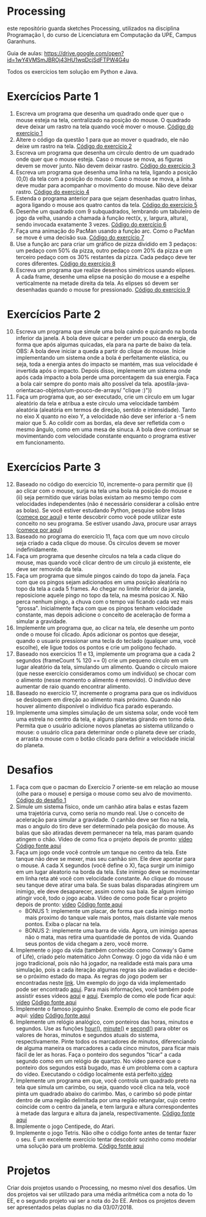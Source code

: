 # Processing

este repositório guarda sketches Processing, utilizados na disciplina Programação I, do curso de Licenciatura em Computação da UPE, Campus Garanhuns.

Guia de aulas: https://drive.google.com/open?id=1wY4VMSmJBROj43HU1wqDcjSdFTPW4G4u

Todos os exercícios tem solução em Python e Java.



# Exercícios Parte 1

1.	Escreva um programa que desenha um quadrado onde quer que o mouse esteja na tela, centralizado na posição do mouse. O quadrado deve deixar um rastro na tela quando você mover o mouse. [Código do exercício 1](https://github.com/emanoelbarreiros/aulasprocessing/tree/master/sketches/exercicio1 "clique :)")
2.	Altere o código da questão 1 para que ao mover o quadrado, ele não deixe um rastro na tela. [Código do exercício 2](https://github.com/emanoelbarreiros/aulasprocessing/tree/master/sketches/exercicio2 "clique :)")
3.	Escreva um programa que desenha um círculo dentro de um quadrado onde quer que o mouse esteja. Caso o mouse se mova, as figuras devem se mover junto. Não devem deixar rastro. [Código do exercício 3](https://github.com/emanoelbarreiros/aulasprocessing/tree/master/sketches/exercicio3 "clique :)")
4.	Escreva um programa que desenha uma linha na tela, ligando a posição (0,0) da tela com a posição do mouse. Caso o mouse se mova, a linha deve mudar para acompanhar o movimento do mouse. Não deve deixar rastro. [Código do exercício 4](https://github.com/emanoelbarreiros/aulasprocessing/tree/master/sketches/exercicio4 "clique :)")
5.	Estenda o programa anterior para que sejam desenhadas quatro linhas, agora ligando o mouse aos quatro cantos da tela. [Código do exercício 5](https://github.com/emanoelbarreiros/aulasprocessing/tree/master/sketches/exercicio5 "clique :)")
6.	Desenhe um quadrado com 9 subquadrados, lembrando um tabuleiro de jogo da velha, usando a chamada à função rect(x, y, largura, altura), sendo invocada exatamente 3 vezes. [Código do exercício 6](https://github.com/emanoelbarreiros/aulasprocessing/tree/master/sketches/exercicio6 "clique :)")
7.	Faça uma animação do PacMan usando a função arc. Como o PacMan se move é uma decisão sua. [Código do exercício 7](https://github.com/emanoelbarreiros/aulasprocessing/tree/master/sketches/exercicio7 "clique :)")
8.	Use a função arc para criar um gráfico de pizza dividido em 3 pedaços: um pedaço com 50% da pizza, outro pedaço com 20% da pizza e um terceiro pedaço com os 30% restantes da pizza. Cada pedaço deve ter cores diferentes. [Código do exercício 8](https://github.com/emanoelbarreiros/aulasprocessing/tree/master/sketches/exercicio8 "clique :)")
9.	Escreva um programa que realize desenhos simétricos usando elipses. A cada frame, desenhe uma elipse na posição do mouse e a espelhe verticalmente na metade direita da tela. As elipses só devem ser desenhadas quando o mouse for pressionado. [Código do exercício 9](https://github.com/emanoelbarreiros/aulasprocessing/tree/master/sketches/exercicio9 "clique :)")

# Exercícios Parte 2

10. Escreva um programa que simule uma bola caindo e quicando na borda inferior da janela. A bola deve quicar e perder um pouco da energia, de forma que após algumas quicadas, ela para na parte de baixo da tela. OBS: A bola deve iniciar a queda a partir do clique do mouse. Inicie implementando um sistema onde a bola é perfeitamente elástica, ou seja, toda a energia antes do impacto se mantém, mas sua velocidade é invertida após o impacto. Depois disso, implemente um sistema onde após cada impacto a bola perde uma porcentagem da sua energia. Faça a bola cair sempre do ponto mais alto possível da tela.
apostila-java-orientacao-objetos/um-pouco-de-arrays/ "clique :)")) 
11. Faça um programa que, ao ser executado, crie um círculo em um lugar aleatório da tela e atribua a este círculo uma velocidade também aleatória (aleatória em termos de direção, sentido e intensidade). Tanto no eixo X quanto no eixo Y, a velocidade não deve ser inferior a -5 nem maior que 5. Ao colidir com as bordas, ela deve ser refletida com o mesmo ângulo, como em uma mesa de sinuca. A bola deve continuar se movimentando com velocidade constante enquanto o programa estiver em funcionamento.


# Exercícios Parte 3

12. Baseado no código do exercício 10, incremente-o para permitir que (i) ao clicar com o mouse, surja na tela uma bola na posição do mouse e (ii) seja permitido que várias bolas existam ao mesmo tempo com velocidades independentes (não é necessário considerar a colisão entre as bolas). Se você estiver estudando Python, pesquise sobre listas ([comece por aqui](http://turing.com.br/pydoc/2.7/tutorial/datastructures.html "clique :)")) e tente descobrir como você pode utilizar este conceito no seu programa. Se estiver usando Java, procure usar arrays ([comece por aqui](https://www.caelum.com.br/ "clique :)"))
13. Baseado no programa do exercício 11, faça com que um novo círculo seja criado a cada clique do mouse. Os círculos devem se mover indefinidamente.
14. Faça um programa que desenhe círculos na tela a cada clique do mouse, mas quando você clicar dentro de um círculo já existente, ele deve ser removido da tela.
15. Faça um programa que simule pingos caindo do topo da janela. Faça com que os pingos sejam adicionados em uma posição aleatória no topo da tela a cada 5 frames. Ao chegar no limite inferior da janela, reposicione aquele pingo no topo da tela, na mesma posicao X. Não perca nenhum pingo, a chuva com o tempo vai ficando cada vez mais "grossa". Inicialmente faça com que os pingos tenham velocidade constante, mas depois adicione o conceito de aceleração de forma a simular a gravidade.
16. Implemente um programa que, ao clicar na tela, ele desenhe um ponto onde o mouse foi clicado. Após adicionar os pontos que desejar, quando o usuario pressionar uma tecla do teclado (qualquer uma, você escolhe), ele ligue todos os pontos e crie um polígono fechado.
17. Baseado nos exercícios 11 e 13, implemente um programa que a cada 2 segundos (frameCount % 120 == 0) crie um pequeno círculo em um lugar aleatório da tela, simulando um alimento. Quando o círculo maiore (que nesse exercício consideramos como um indivíduo) se chocar com o alimento (nesse momento o alimento é removido). O indivíduo deve aumentar de raio quando encontrar alimento.
18. Baseado no exercício 17, incremente o programa para que os indivíduos se desloquem em direção ao alimento mais próximo. Quando não houver alimento disponível o indivíduo fica parado esperando.
19. Implemente uma simples simulação de um sistema solar, onde você tem uma estrela no centro da tela, e alguns planetas girando em torno dela. Permita que o usuário adicione novos planetas ao sistema utilizando o mouse: o usuário clica para determinar onde o planeta deve ser criado, e arrasta o mouse com o botão clicado para definir a velocidade inicial do planeta.

# Desafios
1. Faça com que o pacman do Exercício 7 oriente-se em relação ao mouse (olhe para o mouse) e persiga o mouse como seu alvo de movimento. [Código do desafio 1](https://github.com/emanoelbarreiros/aulasprocessing/tree/master/sketches/desafio1 "clique :)")
2. Simule um sistema físico, onde um canhão atira balas e estas fazem uma trajetória curva, como seria no mundo real. Use o conceito de aceleração para simular a gravidade. O canhão deve ser fixo na tela, mas o angulo do tiro deve ser determinado pela posição do mouse. As balas que são atiradas devem permanecer na tela, mas param quando atingem o chão. Vídeo de como fica o projeto depois de pronto: [vídeo](https://youtu.be/XDVuFWP95_Q) [Código fonte aqui](https://github.com/emanoelbarreiros/aulasprocessing/tree/master/sketches/desafio2)
3. Faça um jogo onde você controle um tanque no centro da tela. Este tanque não deve se mexer, mas seu canhão sim. Ele deve apontar para o mouse. A cada X segundos (você define o X), faça surgir um inimigo em um lugar aleatorio na borda da tela. Este inimigo deve se movimentar em linha reta até você com velocidade constante. Ao clique do mouse seu tanque deve atirar uma bala. Se suas balas disparadas atingirem um inimigo, ele deve desaparecer, assim como sua bala. Se algum inimigo atingir você, todo o jogo acaba. Vídeo de como pode ficar o projeto depois de pronto: [video](https://www.youtube.com/watch?v=XDVuFWP95_Q) [Código fonte aqui](https://github.com/emanoelbarreiros/aulasprocessing/tree/master/sketches/desafio3)
   * BONUS 1: implemente um placar, de forma que cada inimigo morto mais proximo do tanque vale mais pontos, mais distante vale menos pontos. Exiba o placar na tela.
   * BONUS 2: implemente uma barra de vida. Agora, um inimigo apenas não o mata, mas retira uma quantidade de pontos de vida. Quando seus pontos de vida chegam a zero, você morre.
4. Implemente o jogo da vida (também conhecido como Conway's Game of Life), criado pelo matemático John Conway. O jogo da vida não é um jogo tradicional, pois não há jogador, na realidade está mais para uma simulação, pois a cada iteração algumas regras são avaliadas e decide-se o próximo estado do mapa. As regras do jogo podem ser encontradas neste [link](https://pt.wikipedia.org/wiki/Jogo_da_vida). Um exemplo do jogo da vida implementado pode ser encontrado [aqui](https://bitstorm.org/gameoflife/). Para mais informações, você também pode assistir esses videos [aqui](https://www.youtube.com/watch?v=R9Plq-D1gEk) e [aqui](https://www.youtube.com/watch?v=E8kUJL04ELA). Exemplo de como ele pode ficar aqui: [vídeo](https://youtu.be/c2lNfb4BxdI) [Código fonte aqui](https://github.com/emanoelbarreiros/aulasprocessing/tree/master/sketches/desafio4)
5. Implemente o famoso joguinho Snake. Exemplo de como ele pode ficar aqui: [vídeo](https://youtu.be/t3OFa5Z9J7I) [Código fonte aqui](https://github.com/emanoelbarreiros/aulasprocessing/tree/master/sketches/desafio5)
6. Implemente um relógio analógico, com ponteiros das horas, minutos e segundos. Use as funções [hour()](https://processing.org/reference/hour_.html), [minute()](https://processing.org/reference/minute_.html) e [second()](https://processing.org/reference/second_.html) para obter os valores de horas, minutos e segundos atuais do sistema, respectivamente. Pinte todos os marcadores de minutos, diferenciando de alguma maneira os marcadores a cada cinco minutos, para ficar mais fácil de ler as horas. Faça o ponteiro dos segundos "ticar" a cada segundo como em um relógio de quartzo. No vídeo parece que o ponteiro dos segundos está bugado, mas é um problema com a captura do vídeo. Executando o código localmente está perfeito.[vídeo](https://youtu.be/tdVnx7T5YCM)
7. Implemente um programa em que, você controla um quadrado preto na tela que simula um carimbo, ou seja, quando você clica na tela, você pinta um quadrado abaixo do carimbo. Mas, o carimbo só pode pintar dentro de uma região delimitada por uma região retangular, cujo centro coincide com o centro da janela, e tem largura e altura correspondentes à metade das largura e altura da janela, respectivamente. [Código fonte aqui](https://github.com/emanoelbarreiros/aulasprocessing/tree/master/sketches/desafio7)
8. Implemente o jogo Centipede, do Atari.
9. Implemente o jogo Tetris. Não olhe o código fonte antes de tentar fazer o seu. É um excelente exercício tentar descobrir sozinho como modelar uma solução para um problema. [Código fonte aqui](https://github.com/emanoelbarreiros/aulasprocessing/tree/master/sketches/desafio9)

# Projetos
Criar dois projetos usando o Processing, no mesmo nível dos desafios. Um dos projetos vai ser utilizado para uma média aritmética com a nota do 1o EE, e o segundo projeto vai ser a nota do 2o EE. Ambos os projetos devem ser apresentados pelas duplas no dia 03/07/2018.
